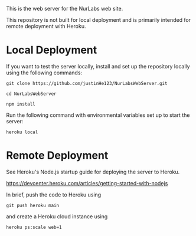 This is the web server for the NurLabs web site.

This repository is not built for local deployment and is primarily intended for remote deployment with Heroku.

# Local Deployment

If you want to test the server locally, install and set up the repository locally using the following commands:

    git clone https://github.com/justinHe123/NurLabsWebServer.git

    cd NurLabsWebServer

    npm install

Run the following command with environmental variables set up to start the server:

    heroku local

# Remote Deployment

See Heroku's Node.js startup guide for deploying the server to Heroku.

https://devcenter.heroku.com/articles/getting-started-with-nodejs

In brief, push the code to Heroku using

    git push heroku main

and create a Heroku cloud instance using

    heroku ps:scale web=1

